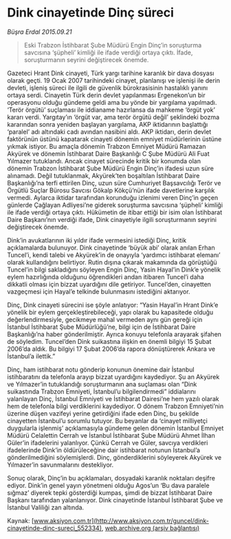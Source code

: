 # Dink cinayetinde Dinç süreci

*Büşra Erdal 2015.09.21*

<div class="pNewsDetailMainContent ctx_content" itemprop="articleBody">
 <blockquote>
  <p>
   Eski Trabzon İstihbarat Şube Müdürü Engin Dinç’in soruşturma savcısına ‘şüpheli’ kimliği ile ifade verdiği ortaya çıktı. İfade, soruşturmanın seyrini değiştirecek önemde.
  </p>
 </blockquote>
 <p>
  Gazeteci Hrant Dink cinayeti, Türk yargı tarihine karanlık bir dava dosyası olarak geçti. 19 Ocak 2007 tarihindeki cinayet, planlanışı ve işlenişi ile derin devleti, işleniş süreci ile ilgili de güvenlik bürokrasisinin hastalıklı yanını ortaya serdi. Cinayetin Türk derin devlet yapılanması Ergenekon’un bir operasyonu olduğu gündeme geldi ama bu yönde bir yargılama yapılmadı. ‘Terör örgütü’ suçlaması ile iddianame hazırlansa da mahkeme ‘örgüt yok’ kararı verdi. Yargıtay’ın ‘örgüt var, ama terör örgütü değil’ şeklindeki bozma kararından sonra yeniden başlayan yargılama, AKP iktidarının başlattığı ‘paralel’ adı altındaki cadı avından nasibini aldı. AKP iktidarı, derin devlet faktörünün üstünü kapatarak cinayeti dönemin emniyet müdürlerinin üstüne yıkmak istiyor. Bu amaçla dönemin Trabzon Emniyet Müdürü Ramazan Akyürek ve dönemin İstihbarat Daire Başkanlığı C Şube Müdürü Ali Fuat Yılmazer tutuklandı. Ancak cinayet sürecinde kritik bir konumda olan dönemin Trabzon İstihbarat Şube Müdürü Engin Dinç’in ifadesi uzun süre alınamadı. Değil tutuklanmak, Akyürek’ten boşaltılan İstihbarat Daire Başkanlığı’na terfi ettirilen Dinç, uzun süre Cumhuriyet Başsavcılığı Terör ve Örgütlü Suçlar Bürosu Savcısı Gökalp Kökçü’nün ifade davetlerine karşılık vermedi. Aylarca iktidar tarafından korunduğu izlenimi veren Dinç’in geçen günlerde Çağlayan Adliyesi’ne giderek soruşturma savcısına ‘şüpheli’ kimliği ile ifade verdiği ortaya çıktı. Hükümetin de itibar ettiği bir isim olan İstihbarat Daire Başkanı’nın verdiği ifade, Dink cinayetiyle ilgili soruşturmanın seyrini değiştirecek önemde.
 </p>
 <p>
  Dink’in avukatlarının iki yıldır ifade vermesini istediği Dinç, kritik açıklamalarda bulunuyor. Dink cinayetinde ‘büyük abi’ olarak anılan Erhan Tuncel’i, kendi talebi ve Akyürek’in de onayıyla ‘yardımcı istihbarat elemanı’ olarak kullandığını belirtiyor. Rutin dışına çıkarak makamında da görüştüğü Tuncel’in bilgi sakladığını söyleyen Engin Dinç, Yasin Hayal’in Dink’e yönelik eylem hazırlığında olduğunu öğrendikleri andan itibaren Tuncel’i daha dikkatli olması için bizzat uyardığını dile getiriyor. Tuncel’den, cinayetten vazgeçmesi için Hayal’e telkinde bulunmasını istediğini aktarıyor.
 </p>
 <p>
  Dinç, Dink cinayeti sürecini ise şöyle anlatıyor: “Yasin Hayal’in Hrant Dink’e yönelik bir eylem gerçekleştirebileceği, yapı olarak bu kapasitede olduğu değerlendirmesiyle, gecikmeye mahal vermeden aynı gün gereği için İstanbul İstihbarat Şube Müdürlüğü’ne, bilgi için de İstihbarat Daire Başkanlığı’na haber gönderilmiştir. Ayrıca konuyu telefonla arayarak şifahen de söyledim. Tuncel’den Dink suikastına ilişkin en önemli bilgiyi 15 Şubat 2006’da aldık. Bu bilgiyi 17 Şubat 2006’da rapora dönüştürerek Ankara ve İstanbul’a ilettik.”
 </p>
 <p>
  Dinç, ham istihbarat notu gönderip konunun önemine dair İstanbul istihbaratını da telefonla arayıp bizzat uyardığını kaydediyor. Şu an Akyürek ve Yılmazer’in tutuklandığı soruşturmanın ana suçlaması olan “Dink suikastında Trabzon Emniyeti, İstanbul’u bilgilendirmedi” iddialarını yalanlayan Dinç, İstanbul Emniyeti ve İstihbarat Dairesi’ne hem yazılı olarak hem de telefonla bilgi verdiklerini kaydediyor. O dönem Trabzon Emniyeti’nin üzerine düşen vazifeyi yerine getirdiğini ifade eden Dinç, bu şekilde cinayetten İstanbul’u sorumlu tutuyor. Bu beyanlar da ‘cinayet milliyetçi duygularla işlenmiş’ açıklamasıyla gündeme gelen dönemin İstanbul Emniyet Müdürü Celalettin Cerrah ve İstanbul İstihbarat Şube Müdürü Ahmet İlhan Güler’in ifadelerini yalanlıyor. Çünkü Cerrah ve Güler, savcıya verdikleri ifadelerinde Dink’in öldürüleceğine dair istihbarat notunun İstanbul’a gönderilmediğini söylemişlerdi. Dinç, gönderdiklerini söyleyerek Akyürek ve Yılmazer’in savunmalarını destekliyor.
 </p>
 <p>
  Sonuç olarak, Dinç’in bu açıklamaları, dosyadaki karanlık noktaları deşifre ediyor. Dink’in genel yayın yönetmeni olduğu Agos’un ‘Bu dava paralele sığmaz’ diyerek tepki gösterdiği kumpas, şimdi de bizzat İstihbarat Daire Başkanı tarafından yalanlanıyor. Dink cinayetinde İstanbul İstihbarat Şube ve İstanbul Valiliği zan altında.
 </p>
</div>


Kaynak: [www.aksiyon.com.tr](http://www.aksiyon.com.tr/guncel/dink-cinayetinde-dinc-sureci_552334), [web.archive.org (arşiv bağlantısı)](http://web.archive.org/web/20160109201206/http://www.aksiyon.com.tr/guncel/dink-cinayetinde-dinc-sureci_552334)
